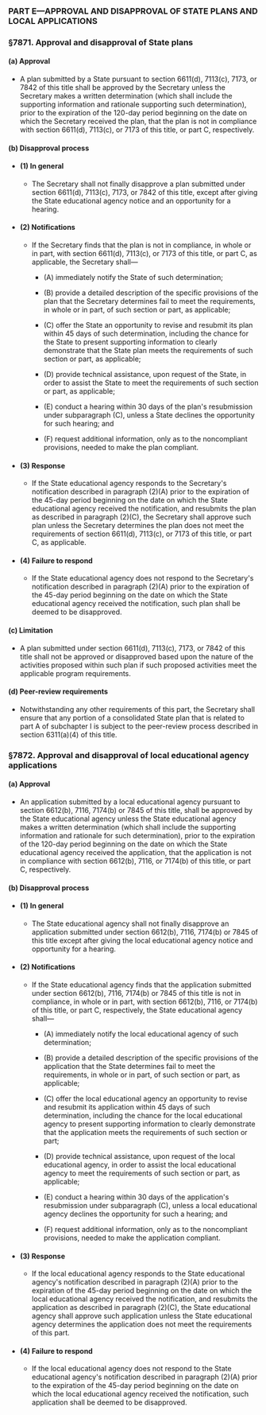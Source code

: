### PART E—APPROVAL AND DISAPPROVAL OF STATE PLANS AND LOCAL APPLICATIONS

### §7871. Approval and disapproval of State plans
#### (a) Approval
* A plan submitted by a State pursuant to section 6611(d), 7113(c), 7173, or 7842 of this title shall be approved by the Secretary unless the Secretary makes a written determination (which shall include the supporting information and rationale supporting such determination), prior to the expiration of the 120-day period beginning on the date on which the Secretary received the plan, that the plan is not in compliance with section 6611(d), 7113(c), or 7173 of this title, or part C, respectively.

#### (b) Disapproval process
* #### (1) In general
  * The Secretary shall not finally disapprove a plan submitted under section 6611(d), 7113(c), 7173, or 7842 of this title, except after giving the State educational agency notice and an opportunity for a hearing.

* #### (2) Notifications
  * If the Secretary finds that the plan is not in compliance, in whole or in part, with section 6611(d), 7113(c), or 7173 of this title, or part C, as applicable, the Secretary shall—

    * (A) immediately notify the State of such determination;

    * (B) provide a detailed description of the specific provisions of the plan that the Secretary determines fail to meet the requirements, in whole or in part, of such section or part, as applicable;

    * (C) offer the State an opportunity to revise and resubmit its plan within 45 days of such determination, including the chance for the State to present supporting information to clearly demonstrate that the State plan meets the requirements of such section or part, as applicable;

    * (D) provide technical assistance, upon request of the State, in order to assist the State to meet the requirements of such section or part, as applicable;

    * (E) conduct a hearing within 30 days of the plan's resubmission under subparagraph (C), unless a State declines the opportunity for such hearing; and

    * (F) request additional information, only as to the noncompliant provisions, needed to make the plan compliant.

* #### (3) Response
  * If the State educational agency responds to the Secretary's notification described in paragraph (2)(A) prior to the expiration of the 45-day period beginning on the date on which the State educational agency received the notification, and resubmits the plan as described in paragraph (2)(C), the Secretary shall approve such plan unless the Secretary determines the plan does not meet the requirements of section 6611(d), 7113(c), or 7173 of this title, or part C, as applicable.

* #### (4) Failure to respond
  * If the State educational agency does not respond to the Secretary's notification described in paragraph (2)(A) prior to the expiration of the 45-day period beginning on the date on which the State educational agency received the notification, such plan shall be deemed to be disapproved.

#### (c) Limitation
* A plan submitted under section 6611(d), 7113(c), 7173, or 7842 of this title shall not be approved or disapproved based upon the nature of the activities proposed within such plan if such proposed activities meet the applicable program requirements.

#### (d) Peer-review requirements
* Notwithstanding any other requirements of this part, the Secretary shall ensure that any portion of a consolidated State plan that is related to part A of subchapter I is subject to the peer-review process described in section 6311(a)(4) of this title.

### §7872. Approval and disapproval of local educational agency applications
#### (a) Approval
* An application submitted by a local educational agency pursuant to section 6612(b), 7116, 7174(b) or 7845 of this title, shall be approved by the State educational agency unless the State educational agency makes a written determination (which shall include the supporting information and rationale for such determination), prior to the expiration of the 120-day period beginning on the date on which the State educational agency received the application, that the application is not in compliance with section 6612(b), 7116, or 7174(b) of this title, or part C, respectively.

#### (b) Disapproval process
* #### (1) In general
  * The State educational agency shall not finally disapprove an application submitted under section 6612(b), 7116, 7174(b) or 7845 of this title except after giving the local educational agency notice and opportunity for a hearing.

* #### (2) Notifications
  * If the State educational agency finds that the application submitted under section 6612(b), 7116, 7174(b) or 7845 of this title is not in compliance, in whole or in part, with section 6612(b), 7116, or 7174(b) of this title, or part C, respectively, the State educational agency shall—

    * (A) immediately notify the local educational agency of such determination;

    * (B) provide a detailed description of the specific provisions of the application that the State determines fail to meet the requirements, in whole or in part, of such section or part, as applicable;

    * (C) offer the local educational agency an opportunity to revise and resubmit its application within 45 days of such determination, including the chance for the local educational agency to present supporting information to clearly demonstrate that the application meets the requirements of such section or part;

    * (D) provide technical assistance, upon request of the local educational agency, in order to assist the local educational agency to meet the requirements of such section or part, as applicable;

    * (E) conduct a hearing within 30 days of the application's resubmission under subparagraph (C), unless a local educational agency declines the opportunity for such a hearing; and

    * (F) request additional information, only as to the noncompliant provisions, needed to make the application compliant.

* #### (3) Response
  * If the local educational agency responds to the State educational agency's notification described in paragraph (2)(A) prior to the expiration of the 45-day period beginning on the date on which the local educational agency received the notification, and resubmits the application as described in paragraph (2)(C), the State educational agency shall approve such application unless the State educational agency determines the application does not meet the requirements of this part.

* #### (4) Failure to respond
  * If the local educational agency does not respond to the State educational agency's notification described in paragraph (2)(A) prior to the expiration of the 45-day period beginning on the date on which the local educational agency received the notification, such application shall be deemed to be disapproved.